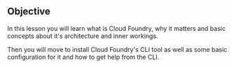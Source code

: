 ## Objective

In this lesson you will learn what is Cloud Foundry, why it matters and basic concepts about it's architecture and inner workings.

Then you will move to install Cloud Foundry's CLI tool as well as some basic configuration for it and how to get help from the CLI.
